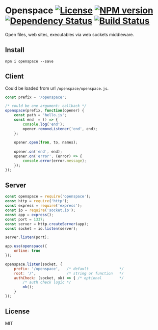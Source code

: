 # Openspace [![License][LicenseIMGURL]][LicenseURL] [![NPM version][NPMIMGURL]][NPMURL] [![Dependency Status][DependencyStatusIMGURL]][DependencyStatusURL] [![Build Status][BuildStatusIMGURL]][BuildStatusURL]

Open files, web sites, executables via web sockets middleware.

## Install

```
npm i openspace --save
```

## Client

Could be loaded from url `/openspace/openspace.js`.

```js
const prefix = '/openspace';

/* could be one argument: callback */
openspace(prefix, function(opener) {
    const path = 'hello.js';
    const end  = () => {
        console.log('end');
        opener.removeListener('end', end);
    };
    
    opener.open(from, to, names);
    
    opener.on('end', end);
    opener.on('error', (error) => {
        console.error(error.message);
    });
});
```

## Server

```js
const openspace = require('openspace');
const http = require('http');
const express = require('express');
const io = require('socket.io');
const app = express();
const port = 1337;
const server = http.createServer(app);
const socket = io.listen(server);

server.listen(port);

app.use(openspace({
    online: true
});

openspace.listen(socket, {
    prefix: '/openspace',   /* default              */
    root: '/',              /* string or function   */
    authCheck: (socket, ok) => { /* optional        */
        /* auth check logic */
        ok();
    }
});
```

## License

MIT

[NPMIMGURL]:                https://img.shields.io/npm/v/openspace.svg?style=flat
[DependencyStatusIMGURL]:   https://img.shields.io/gemnasium/coderaiser/node-openspace.svg?style=flat
[LicenseIMGURL]:            https://img.shields.io/badge/license-MIT-317BF9.svg?style=flat
[BuildStatusIMGURL]:        https://img.shields.io/travis/coderaiser/node-openspace/master.svg?style=flat
[NPMURL]:                   https://npmjs.org/package/openspace "npm"
[DependencyStatusURL]:      https://gemnasium.com/coderaiser/node-openspace "Dependency Status"
[LicenseURL]:               https://tldrlegal.com/license/mit-license "MIT License"
[BuildStatusURL]:           https://travis-ci.org/coderaiser/node-openspace  "Build Status"

